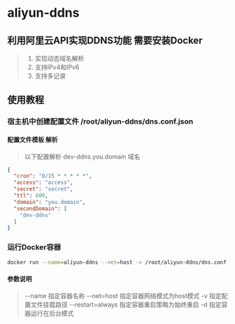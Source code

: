 # aliyun-ddns
## 利用阿里云API实现DDNS功能 __需要安装Docker__
> 1. 实现动态域名解析
> 2. 支持IPv4和IPv6
> 3. 支持多记录
## 使用教程
### 宿主机中创建配置文件 /root/aliyun-ddns/dns.conf.json
#### 配置文件模板 解析
> 以下配置解析 dev-ddns.you.domain 域名
```json
{
  "cron": "0/15 * * * * *",
  "access": "access",
  "secret": "secret",
  "ttl": 600,
  "domain": "you.domain",
  "secondDomain": [
    "dev-ddns"
  ]
}
```

### 运行Docker容器

```bash
docker run --name=aliyun-ddns --net=host -v /root/aliyun-ddns/dns.conf.json:/usr/local/aliyun-ddns/dns.conf.json --restart=always -d fanduanjin/aliyun-ddns
```
#### 参数说明
> --name 指定容器名称
> --net=host 指定容器网络模式为host模式
> -v 指定配置文件挂载路径
> --restart=always 指定容器重启策略为始终重启
> -d 指定容器运行在后台模式
